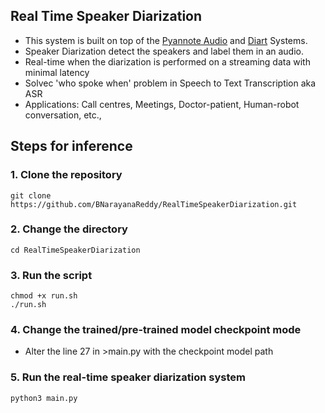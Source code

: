 ## Real Time Speaker Diarization
- This system is built on top of the [Pyannote Audio](https://github.com/pyannote/pyannote-audio) and [Diart](https://github.com/juanmc2005/diart) Systems.
- Speaker Diarization detect the speakers and label them in an audio.
- Real-time when the diarization is performed on a streaming data with minimal latency
- Solvec 'who spoke when' problem in Speech to Text Transcription aka ASR
- Applications: Call centres, Meetings, Doctor-patient, Human-robot conversation, etc.,

## Steps for inference
### 1. Clone the repository
```
git clone https://github.com/BNarayanaReddy/RealTimeSpeakerDiarization.git 
```
### 2. Change the directory
```
cd RealTimeSpeakerDiarization
```
### 3. Run the script
```
chmod +x run.sh
./run.sh
```
### 4. Change the trained/pre-trained model checkpoint mode
- Alter the line 27 in >main.py with the checkpoint model path
### 5. Run the real-time speaker diarization system
```
python3 main.py
```
